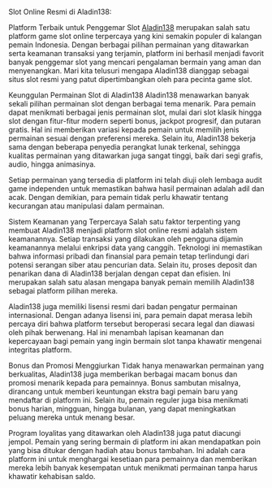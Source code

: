 Slot Online Resmi di Aladin138: 


Platform Terbaik untuk Penggemar Slot
[Aladin138](https:/https://westernmountains.org/) merupakan salah satu platform game slot online terpercaya yang kini semakin populer di kalangan pemain Indonesia. Dengan berbagai pilihan permainan yang ditawarkan serta keamanan transaksi yang terjamin, platform ini berhasil menjadi favorit banyak penggemar slot yang mencari pengalaman bermain yang aman dan menyenangkan. Mari kita telusuri mengapa Aladin138 dianggap sebagai situs slot resmi yang patut dipertimbangkan oleh para pecinta game slot.

Keunggulan Permainan Slot di Aladin138
Aladin138 menawarkan banyak sekali pilihan permainan slot dengan berbagai tema menarik. Para pemain dapat menikmati berbagai jenis permainan slot, mulai dari slot klasik hingga slot dengan fitur-fitur modern seperti bonus, jackpot progresif, dan putaran gratis. Hal ini memberikan variasi kepada pemain untuk memilih jenis permainan sesuai dengan preferensi mereka. Selain itu, Aladin138 bekerja sama dengan beberapa penyedia perangkat lunak terkenal, sehingga kualitas permainan yang ditawarkan juga sangat tinggi, baik dari segi grafis, audio, hingga animasinya.

Setiap permainan yang tersedia di platform ini telah diuji oleh lembaga audit game independen untuk memastikan bahwa hasil permainan adalah adil dan acak. Dengan demikian, para pemain tidak perlu khawatir tentang kecurangan atau manipulasi dalam permainan.

Sistem Keamanan yang Terpercaya
Salah satu faktor terpenting yang membuat Aladin138 menjadi platform slot online resmi adalah sistem keamanannya. Setiap transaksi yang dilakukan oleh pengguna dijamin keamanannya melalui enkripsi data yang canggih. Teknologi ini memastikan bahwa informasi pribadi dan finansial para pemain tetap terlindungi dari potensi serangan siber atau pencurian data. Selain itu, proses deposit dan penarikan dana di Aladin138 berjalan dengan cepat dan efisien. Ini merupakan salah satu alasan mengapa banyak pemain memilih Aladin138 sebagai platform pilihan mereka.

Aladin138 juga memiliki lisensi resmi dari badan pengatur permainan internasional. Dengan adanya lisensi ini, para pemain dapat merasa lebih percaya diri bahwa platform tersebut beroperasi secara legal dan diawasi oleh pihak berwenang. Hal ini menambah lapisan keamanan dan kepercayaan bagi pemain yang ingin bermain slot tanpa khawatir mengenai integritas platform.

Bonus dan Promosi Menggiurkan
Tidak hanya menawarkan permainan yang berkualitas, Aladin138 juga memberikan berbagai macam bonus dan promosi menarik kepada para pemainnya. Bonus sambutan misalnya, dirancang untuk memberi keuntungan ekstra bagi pemain baru yang mendaftar di platform ini. Selain itu, pemain reguler juga bisa menikmati bonus harian, mingguan, hingga bulanan, yang dapat meningkatkan peluang mereka untuk menang besar.

Program loyalitas yang ditawarkan oleh Aladin138 juga patut diacungi jempol. Pemain yang sering bermain di platform ini akan mendapatkan poin yang bisa ditukar dengan hadiah atau bonus tambahan. Ini adalah cara platform ini untuk menghargai kesetiaan para pemainnya dan memberikan mereka lebih banyak kesempatan untuk menikmati permainan tanpa harus khawatir kehabisan saldo.


